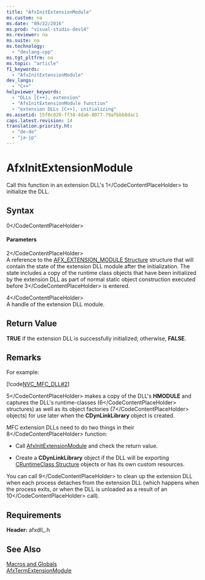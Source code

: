 ```yaml
---
title: "AfxInitExtensionModule"
ms.custom: na
ms.date: "09/22/2016"
ms.prod: "visual-studio-dev14"
ms.reviewer: na
ms.suite: na
ms.technology: 
  - "devlang-cpp"
ms.tgt_pltfrm: na
ms.topic: "article"
f1_keywords: 
  - "AfxInitExtensionModule"
dev_langs: 
  - "C++"
helpviewer_keywords: 
  - "DLLs [C++], extension"
  - "AfxInitExtensionModule function"
  - "extension DLLs [C++], initializing"
ms.assetid: 15f0c820-ff34-4da6-8077-79afbbb8dac1
caps.latest.revision: 14
translation.priority.ht: 
  - "de-de"
  - "ja-jp"
---
```

# AfxInitExtensionModule
Call this function in an extension DLL's <CodeContentPlaceHolder>1\</CodeContentPlaceHolder> to initialize the DLL.  
  
## Syntax  
  
<CodeContentPlaceHolder>0\</CodeContentPlaceHolder>  
#### Parameters  
 <CodeContentPlaceHolder>2\</CodeContentPlaceHolder>  
 A reference to the [AFX_EXTENSION_MODULE Structure](../vs140/afx_extension_module-structure.md) structure that will contain the state of the extension DLL module after the initialization. The state includes a copy of the runtime class objects that have been initialized by the extension DLL as part of normal static object construction executed before <CodeContentPlaceHolder>3\</CodeContentPlaceHolder> is entered.  
  
 <CodeContentPlaceHolder>4\</CodeContentPlaceHolder>  
 A handle of the extension DLL module.  
  
## Return Value  
 **TRUE** if the extension DLL is successfully initialized; otherwise, **FALSE**.  
  
## Remarks  
 For example:  
  
 [!code[NVC_MFC_DLL#2](../vs140/codesnippet/CPP/afxinitextensionmodule_1.cpp)]  
  
 <CodeContentPlaceHolder>5\</CodeContentPlaceHolder> makes a copy of the DLL's **HMODULE** and captures the DLL's runtime-classes (<CodeContentPlaceHolder>6\</CodeContentPlaceHolder> structures) as well as its object factories (<CodeContentPlaceHolder>7\</CodeContentPlaceHolder> objects) for use later when the **CDynLinkLibrary** object is created.  
  
 MFC extension DLLs need to do two things in their <CodeContentPlaceHolder>8\</CodeContentPlaceHolder> function:  
  
-   Call [AfxInitExtensionModule](#_mfc_afxinitextensionmodule) and check the return value.  
  
-   Create a **CDynLinkLibrary** object if the DLL will be exporting [CRuntimeClass Structure](../vs140/cruntimeclass-structure.md) objects or has its own custom resources.  
  
 You can call <CodeContentPlaceHolder>9\</CodeContentPlaceHolder> to clean up the extension DLL when each process detaches from the extension DLL (which happens when the process exits, or when the DLL is unloaded as a result of an <CodeContentPlaceHolder>10\</CodeContentPlaceHolder> call).  
  
## Requirements  
 **Header:** afxdll_.h  
  
## See Also  
 [Macros and Globals](../vs140/mfc-macros-and-globals.md)   
 [AfxTermExtensionModule](../vs140/afxtermextensionmodule.md)